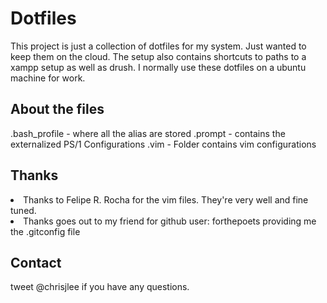 <h1>Dotfiles</h1>

This project is just a collection of dotfiles for my system. Just wanted to keep them on the cloud. The setup also contains shortcuts to paths to a xampp setup as well as drush. I normally use these dotfiles on a ubuntu machine for work.

<h2>About the files</h2>

.bash_profile - where all the alias are stored
.prompt - contains the externalized PS/1 Configurations
.vim - Folder contains vim configurations

<h2>Thanks</h2>
<li>Thanks to Felipe R. Rocha for the vim files. They're very well and fine tuned.</li>

<li>Thanks goes out to my friend for github user: forthepoets providing me the .gitconfig file</li>

<h2>Contact</h2>
tweet @chrisjlee if you have any questions.

